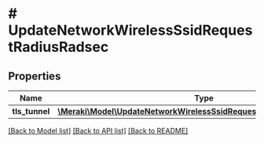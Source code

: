 # # UpdateNetworkWirelessSsidRequestRadiusRadsec

## Properties

Name | Type | Description | Notes
------------ | ------------- | ------------- | -------------
**tls_tunnel** | [**\Meraki\Model\UpdateNetworkWirelessSsidRequestRadiusRadsecTlsTunnel**](UpdateNetworkWirelessSsidRequestRadiusRadsecTlsTunnel.md) |  | [optional]

[[Back to Model list]](../../README.md#models) [[Back to API list]](../../README.md#endpoints) [[Back to README]](../../README.md)

